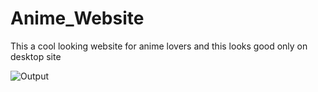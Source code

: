 # Anime_Website
This a cool looking website for anime lovers and this looks good only on desktop site

![Output](https://user-images.githubusercontent.com/92218025/223594584-5c836911-d6b1-4705-b106-adb10f7cfd93.jpeg)
